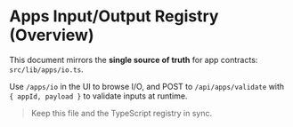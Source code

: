 # Apps Input/Output Registry (Overview)

This document mirrors the **single source of truth** for app contracts:
`src/lib/apps/io.ts`.

Use `/apps/io` in the UI to browse I/O, and POST to `/api/apps/validate`
with `{ appId, payload }` to validate inputs at runtime.

> Keep this file and the TypeScript registry in sync.
